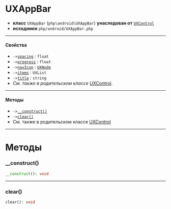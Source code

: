 # UXAppBar

- **класс** `UXAppBar` (`php\android\UXAppBar`) **унаследован от** [`UXControl`](https://github.com/VenityStudio/android/tree/master/jphp-android-ext/api-docs/classes/php/gui/UXControl.ru.md)
- **исходники** `php/android/UXAppBar.php`

---

#### Свойства

- `->`[`spacing`](#prop-spacing) : `float`
- `->`[`progress`](#prop-progress) : `float`
- `->`[`navIcon`](#prop-navicon) : [`UXNode`](https://github.com/VenityStudio/android/tree/master/jphp-android-ext/api-docs/classes/php/gui/UXNode.ru.md)
- `->`[`items`](#prop-items) : `UXList`
- `->`[`title`](#prop-title) : `string`
- *См. также в родительском классе* [UXControl](https://github.com/VenityStudio/android/tree/master/jphp-android-ext/api-docs/classes/php/gui/UXControl.ru.md).

---

#### Методы

- `->`[`__construct()`](#method-__construct)
- `->`[`clear()`](#method-clear)
- См. также в родительском классе [UXControl](https://github.com/VenityStudio/android/tree/master/jphp-android-ext/api-docs/classes/php/gui/UXControl.ru.md)

---
# Методы

<a name="method-__construct"></a>

### __construct()
```php
__construct(): void
```

---

<a name="method-clear"></a>

### clear()
```php
clear(): void
```